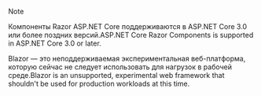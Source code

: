> [!NOTE]
> <span data-ttu-id="3ddc8-101">Компоненты Razor ASP.NET Core поддерживаются в ASP.NET Core 3.0 или более поздних версий.</span><span class="sxs-lookup"><span data-stu-id="3ddc8-101">ASP.NET Core Razor Components is supported in ASP.NET Core 3.0 or later.</span></span>
>
> <span data-ttu-id="3ddc8-102">Blazor — это неподдерживаемая экспериментальная веб-платформа, которую сейчас не следует использовать для нагрузок в рабочей среде.</span><span class="sxs-lookup"><span data-stu-id="3ddc8-102">Blazor is an unsupported, experimental web framework that shouldn't be used for production workloads at this time.</span></span>
